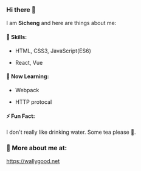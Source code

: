 ### Hi there 👋

I am **Sicheng** and here are things about me:

#### 🔭 Skills:

- HTML, CSS3, JavaScript(ES6)

- React, Vue

#### 🌱 Now Learning:

- Webpack

- HTTP protocal

#### ⚡ Fun Fact:

I don't really like drinking water. Some tea please 🍵.

### 🔗 More about me at:

https://wallygood.net 
